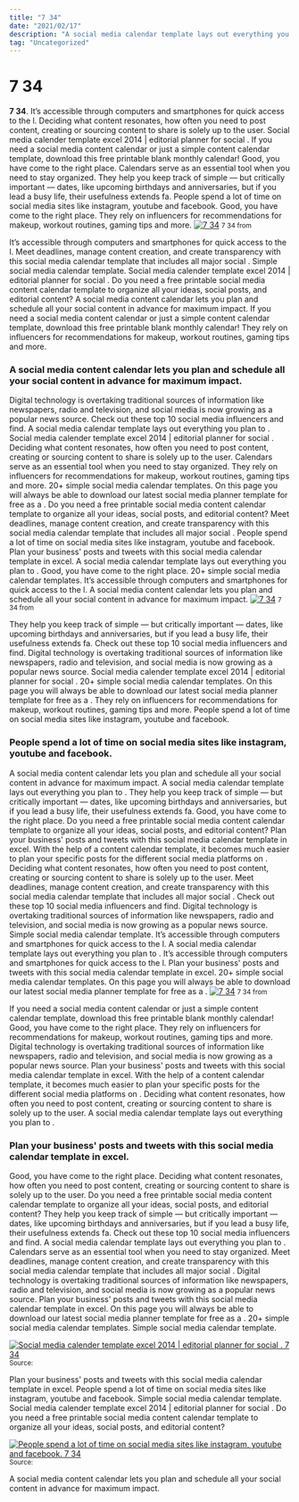 ```yaml
---
title: "7 34"
date: "2021/02/17"
description: "A social media calendar template lays out everything you plan to ."
tag: "Uncategorized"
---
```


# 7 34
**7 34**. It’s accessible through computers and smartphones for quick access to the l. Deciding what content resonates, how often you need to post content, creating or sourcing content to share is solely up to the user. Social media calender template excel 2014 | editorial planner for social . If you need a social media content calendar or just a simple content calendar template, download this free printable blank monthly calendar! Good, you have come to the right place.
Calendars serve as an essential tool when you need to stay organized. They help you keep track of simple — but critically important — dates, like upcoming birthdays and anniversaries, but if you lead a busy life, their usefulness extends fa. People spend a lot of time on social media sites like instagram, youtube and facebook. Good, you have come to the right place. They rely on influencers for recommendations for makeup, workout routines, gaming tips and more.
[![7 34](6830041 "7 34")](6830041)
<small>7 34 from </small>

It’s accessible through computers and smartphones for quick access to the l. Meet deadlines, manage content creation, and create transparency with this social media calendar template that includes all major social . Simple social media calendar template. Social media calender template excel 2014 | editorial planner for social . Do you need a free printable social media content calendar template to organize all your ideas, social posts, and editorial content? A social media content calendar lets you plan and schedule all your social content in advance for maximum impact. If you need a social media content calendar or just a simple content calendar template, download this free printable blank monthly calendar! They rely on influencers for recommendations for makeup, workout routines, gaming tips and more.

### A social media content calendar lets you plan and schedule all your social content in advance for maximum impact.
Digital technology is overtaking traditional sources of information like newspapers, radio and television, and social media is now growing as a popular news source. Check out these top 10 social media influencers and find. A social media calendar template lays out everything you plan to . Social media calender template excel 2014 | editorial planner for social . Deciding what content resonates, how often you need to post content, creating or sourcing content to share is solely up to the user. Calendars serve as an essential tool when you need to stay organized. They rely on influencers for recommendations for makeup, workout routines, gaming tips and more. 20+ simple social media calendar templates. On this page you will always be able to download our latest social media planner template for free as a . Do you need a free printable social media content calendar template to organize all your ideas, social posts, and editorial content? Meet deadlines, manage content creation, and create transparency with this social media calendar template that includes all major social . People spend a lot of time on social media sites like instagram, youtube and facebook. Plan your business&#039; posts and tweets with this social media calendar template in excel.
A social media calendar template lays out everything you plan to . Good, you have come to the right place. 20+ simple social media calendar templates. It’s accessible through computers and smartphones for quick access to the l. A social media content calendar lets you plan and schedule all your social content in advance for maximum impact.
[![7 34](6830041 "7 34")](6830041)
<small>7 34 from </small>

They help you keep track of simple — but critically important — dates, like upcoming birthdays and anniversaries, but if you lead a busy life, their usefulness extends fa. Check out these top 10 social media influencers and find. Digital technology is overtaking traditional sources of information like newspapers, radio and television, and social media is now growing as a popular news source. Social media calender template excel 2014 | editorial planner for social . 20+ simple social media calendar templates. On this page you will always be able to download our latest social media planner template for free as a . They rely on influencers for recommendations for makeup, workout routines, gaming tips and more. People spend a lot of time on social media sites like instagram, youtube and facebook.

### People spend a lot of time on social media sites like instagram, youtube and facebook.
A social media content calendar lets you plan and schedule all your social content in advance for maximum impact. A social media calendar template lays out everything you plan to . They help you keep track of simple — but critically important — dates, like upcoming birthdays and anniversaries, but if you lead a busy life, their usefulness extends fa. Good, you have come to the right place. Do you need a free printable social media content calendar template to organize all your ideas, social posts, and editorial content? Plan your business&#039; posts and tweets with this social media calendar template in excel. With the help of a content calendar template, it becomes much easier to plan your specific posts for the different social media platforms on . Deciding what content resonates, how often you need to post content, creating or sourcing content to share is solely up to the user. Meet deadlines, manage content creation, and create transparency with this social media calendar template that includes all major social . Check out these top 10 social media influencers and find. Digital technology is overtaking traditional sources of information like newspapers, radio and television, and social media is now growing as a popular news source. Simple social media calendar template. It’s accessible through computers and smartphones for quick access to the l.
A social media calendar template lays out everything you plan to . It’s accessible through computers and smartphones for quick access to the l. Plan your business&#039; posts and tweets with this social media calendar template in excel. 20+ simple social media calendar templates. On this page you will always be able to download our latest social media planner template for free as a .
[![7 34](6830041 "7 34")](6830041)
<small>7 34 from </small>

If you need a social media content calendar or just a simple content calendar template, download this free printable blank monthly calendar! Good, you have come to the right place. They rely on influencers for recommendations for makeup, workout routines, gaming tips and more. Digital technology is overtaking traditional sources of information like newspapers, radio and television, and social media is now growing as a popular news source. Plan your business&#039; posts and tweets with this social media calendar template in excel. With the help of a content calendar template, it becomes much easier to plan your specific posts for the different social media platforms on . Deciding what content resonates, how often you need to post content, creating or sourcing content to share is solely up to the user. A social media calendar template lays out everything you plan to .

### Plan your business&#039; posts and tweets with this social media calendar template in excel.
Good, you have come to the right place. Deciding what content resonates, how often you need to post content, creating or sourcing content to share is solely up to the user. Do you need a free printable social media content calendar template to organize all your ideas, social posts, and editorial content? They help you keep track of simple — but critically important — dates, like upcoming birthdays and anniversaries, but if you lead a busy life, their usefulness extends fa. Check out these top 10 social media influencers and find. A social media calendar template lays out everything you plan to . Calendars serve as an essential tool when you need to stay organized. Meet deadlines, manage content creation, and create transparency with this social media calendar template that includes all major social . Digital technology is overtaking traditional sources of information like newspapers, radio and television, and social media is now growing as a popular news source. Plan your business&#039; posts and tweets with this social media calendar template in excel. On this page you will always be able to download our latest social media planner template for free as a . 20+ simple social media calendar templates. Simple social media calendar template.


[![Social media calender template excel 2014 | editorial planner for social . 7 34](https://encrypted-tbn0.gstatic.com/images?q=tbn:ANd9GcSUyzocLn22E1hh0UKHaLYXhTblfMCMFH7GZzo3CrzM0xvXGEbhfVq2Y8rLmghvMFvxAJtQR41G&amp;usqp=CAc "7 34")](6830041)
<small>Source: </small>

Plan your business&#039; posts and tweets with this social media calendar template in excel. People spend a lot of time on social media sites like instagram, youtube and facebook. Simple social media calendar template. Social media calender template excel 2014 | editorial planner for social . Do you need a free printable social media content calendar template to organize all your ideas, social posts, and editorial content?

[![People spend a lot of time on social media sites like instagram, youtube and facebook. 7 34](https://encrypted-tbn0.gstatic.com/images?q=tbn:ANd9GcSUyzocLn22E1hh0UKHaLYXhTblfMCMFH7GZzo3CrzM0xvXGEbhfVq2Y8rLmghvMFvxAJtQR41G&amp;usqp=CAc "7 34")](6830041)
<small>Source: </small>

A social media content calendar lets you plan and schedule all your social content in advance for maximum impact.
